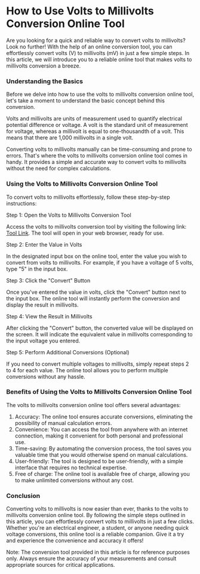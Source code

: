 How to Use Volts to Millivolts Conversion Online Tool
=====================================================

Are you looking for a quick and reliable way to convert volts to millivolts? Look no further! With the help of an online conversion tool, you can effortlessly convert volts (V) to millivolts (mV) in just a few simple steps. In this article, we will introduce you to a reliable online tool that makes volts to millivolts conversion a breeze.

### Understanding the Basics

Before we delve into how to use the volts to millivolts conversion online tool, let's take a moment to understand the basic concept behind this conversion.

Volts and millivolts are units of measurement used to quantify electrical potential difference or voltage. A volt is the standard unit of measurement for voltage, whereas a millivolt is equal to one-thousandth of a volt. This means that there are 1,000 millivolts in a single volt.

Converting volts to millivolts manually can be time-consuming and prone to errors. That's where the volts to millivolts conversion online tool comes in handy. It provides a simple and accurate way to convert volts to millivolts without the need for complex calculations.

### Using the Volts to Millivolts Conversion Online Tool

To convert volts to millivolts effortlessly, follow these step-by-step instructions:

Step 1: Open the Volts to Millivolts Conversion Tool

Access the volts to millivolts conversion tool by visiting the following link: [Tool Link](https://www.onlinecalculatorsfree.com/convert/volts-to-millivolts.html). The tool will open in your web browser, ready for use.

Step 2: Enter the Value in Volts

In the designated input box on the online tool, enter the value you wish to convert from volts to millivolts. For example, if you have a voltage of 5 volts, type "5" in the input box.

Step 3: Click the "Convert" Button

Once you've entered the value in volts, click the "Convert" button next to the input box. The online tool will instantly perform the conversion and display the result in millivolts.

Step 4: View the Result in Millivolts

After clicking the "Convert" button, the converted value will be displayed on the screen. It will indicate the equivalent value in millivolts corresponding to the input voltage you entered.

Step 5: Perform Additional Conversions (Optional)

If you need to convert multiple voltages to millivolts, simply repeat steps 2 to 4 for each value. The online tool allows you to perform multiple conversions without any hassle.

### Benefits of Using the Volts to Millivolts Conversion Online Tool

The volts to millivolts conversion online tool offers several advantages:

1. Accuracy: The online tool ensures accurate conversions, eliminating the possibility of manual calculation errors.
2. Convenience: You can access the tool from anywhere with an internet connection, making it convenient for both personal and professional use.
3. Time-saving: By automating the conversion process, the tool saves you valuable time that you would otherwise spend on manual calculations.
4. User-friendly: The tool is designed to be user-friendly, with a simple interface that requires no technical expertise.
5. Free of charge: The online tool is available free of charge, allowing you to make unlimited conversions without any cost.

### Conclusion

Converting volts to millivolts is now easier than ever, thanks to the volts to millivolts conversion online tool. By following the simple steps outlined in this article, you can effortlessly convert volts to millivolts in just a few clicks. Whether you're an electrical engineer, a student, or anyone needing quick voltage conversions, this online tool is a reliable companion. Give it a try and experience the convenience and accuracy it offers!

Note: The conversion tool provided in this article is for reference purposes only. Always ensure the accuracy of your measurements and consult appropriate sources for critical applications.